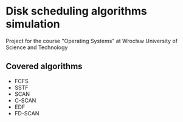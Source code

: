 # Disk scheduling algorithms simulation
Project for the course "Operating Systems" at Wrocław University of Science and Technology

## Covered algorithms
- FCFS
- SSTF
- SCAN
- C-SCAN
- EDF
- FD-SCAN
